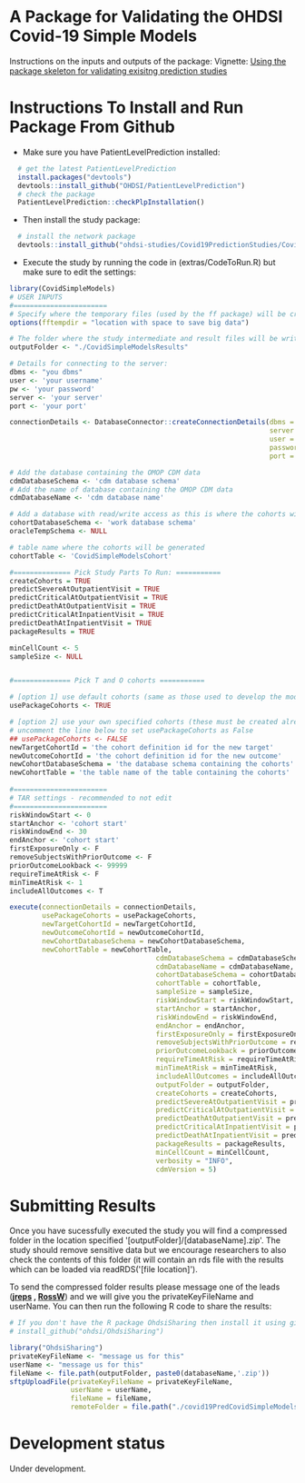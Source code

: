 A Package for Validating the OHDSI Covid-19 Simple Models
========================================================
Instructions on the inputs and outputs of the package: 
Vignette: [Using the package skeleton for validating exisitng prediction studies](https://raw.githubusercontent.com/OHDSI/SkeletonExistingPredictionModelStudy/master/inst/doc/UsingSkeletonPackage.pdf)


Instructions To Install and Run Package From Github
===================

- Make sure you have PatientLevelPrediction installed:

```r
  # get the latest PatientLevelPrediction
  install.packages("devtools")
  devtools::install_github("OHDSI/PatientLevelPrediction")
  # check the package
  PatientLevelPrediction::checkPlpInstallation()
```

- Then install the study package:
```r
  # install the network package
  devtools::install_github("ohdsi-studies/Covid19PredictionStudies/CovidSimpleModels")
```

- Execute the study by running the code in (extras/CodeToRun.R) but make sure to edit the settings:
```r
library(CovidSimpleModels)
# USER INPUTS
#=======================
# Specify where the temporary files (used by the ff package) will be created:
options(fftempdir = "location with space to save big data")

# The folder where the study intermediate and result files will be written:
outputFolder <- "./CovidSimpleModelsResults"

# Details for connecting to the server:
dbms <- "you dbms"
user <- 'your username'
pw <- 'your password'
server <- 'your server'
port <- 'your port'

connectionDetails <- DatabaseConnector::createConnectionDetails(dbms = dbms,
                                                                server = server,
                                                                user = user,
                                                                password = pw,
                                                                port = port)

# Add the database containing the OMOP CDM data
cdmDatabaseSchema <- 'cdm database schema'
# Add the name of database containing the OMOP CDM data
cdmDatabaseName <- 'cdm database name'

# Add a database with read/write access as this is where the cohorts will be generated
cohortDatabaseSchema <- 'work database schema'
oracleTempSchema <- NULL

# table name where the cohorts will be generated
cohortTable <- 'CovidSimpleModelsCohort'

#============== Pick Study Parts To Run: ===========
createCohorts = TRUE
predictSevereAtOutpatientVisit = TRUE
predictCriticalAtOutpatientVisit = TRUE
predictDeathAtOutpatientVisit = TRUE
predictCriticalAtInpatientVisit = TRUE
predictDeathAtInpatientVisit = TRUE
packageResults = TRUE

minCellCount <- 5
sampleSize <- NULL


#============== Pick T and O cohorts ===========

# [option 1] use default cohorts (same as those used to develop the models)
usePackageCohorts <- TRUE

# [option 2] use your own specified cohorts (these must be created already)
# uncomment the line below to set usePackageCohorts as False
## usePackageCohorts <- FALSE
newTargetCohortId = 'the cohort definition id for the new target' 
newOutcomeCohortId = 'the cohort definition id for the new outcome' 
newCohortDatabaseSchema = 'the database schema containing the cohorts' 
newCohortTable = 'the table name of the table containing the cohorts' 
                    
#=======================
# TAR settings - recommended to not edit
#=======================
riskWindowStart <- 0
startAnchor <- 'cohort start'
riskWindowEnd <- 30
endAnchor <- 'cohort start'
firstExposureOnly <- F
removeSubjectsWithPriorOutcome <- F
priorOutcomeLookback <- 99999
requireTimeAtRisk <- F
minTimeAtRisk <- 1
includeAllOutcomes <- T

execute(connectionDetails = connectionDetails,
        usePackageCohorts = usePackageCohorts,
        newTargetCohortId = newTargetCohortId,
        newOutcomeCohortId = newOutcomeCohortId,
        newCohortDatabaseSchema = newCohortDatabaseSchema,
        newCohortTable = newCohortTable,
                                    cdmDatabaseSchema = cdmDatabaseSchema,
                                    cdmDatabaseName = cdmDatabaseName,
                                    cohortDatabaseSchema = cohortDatabaseSchema,
                                    cohortTable = cohortTable,
                                    sampleSize = sampleSize,
                                    riskWindowStart = riskWindowStart,
                                    startAnchor = startAnchor,
                                    riskWindowEnd = riskWindowEnd,
                                    endAnchor = endAnchor,
                                    firstExposureOnly = firstExposureOnly,
                                    removeSubjectsWithPriorOutcome = removeSubjectsWithPriorOutcome,
                                    priorOutcomeLookback = priorOutcomeLookback,
                                    requireTimeAtRisk = requireTimeAtRisk,
                                    minTimeAtRisk = minTimeAtRisk,
                                    includeAllOutcomes = includeAllOutcomes,
                                    outputFolder = outputFolder,
                                    createCohorts = createCohorts,
                                    predictSevereAtOutpatientVisit = predictSevereAtOutpatientVisit,
                                    predictCriticalAtOutpatientVisit = predictCriticalAtOutpatientVisit,
                                    predictDeathAtOutpatientVisit = predictDeathAtOutpatientVisit,
                                    predictCriticalAtInpatientVisit = predictCriticalAtInpatientVisit,
                                    predictDeathAtInpatientVisit = predictDeathAtInpatientVisit,
                                    packageResults = packageResults,
                                    minCellCount = minCellCount,
                                    verbosity = "INFO",
                                    cdmVersion = 5)
```


Submitting Results
===================

Once you have sucessfully executed the study you will find a compressed folder in the location specified '[outputFolder]/[databaseName].zip'.  The study should remove sensitive data but we encourage researchers to also check the contents of this folder (it will contain an rds file with the results which can be loaded via readRDS('[file location]').  

To send the compressed folder results please message one of the leads (**[jreps](https://forums.ohdsi.org/u/jreps) , [RossW](https://forums.ohdsi.org/u/RossW)**) and we will give you the privateKeyFileName and userName.  You can then run the following R code to share the results:

```r
# If you don't have the R package OhdsiSharing then install it using github (uncomment the line below)
# install_github("ohdsi/OhdsiSharing")

library("OhdsiSharing")
privateKeyFileName <- "message us for this"
userName <- "message us for this"
fileName <- file.path(outputFolder, paste0(databaseName,'.zip'))
sftpUploadFile(privateKeyFileName = privateKeyFileName, 
               userName = userName, 
               fileName = fileName,
               remoteFolder = file.path("./covid19PredCovidSimpleModels", cdmDatabaseName)
```

# Development status
Under development.
